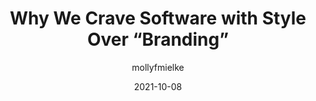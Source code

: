 ---
author: mollyfmielke
date: 2021-10-08
publisher: a16z
tags:
  - design
  - meta
target_url: https://future.a16z.com/software-style-over-branding/
title: Why We Crave Software with Style Over “Branding”
---